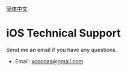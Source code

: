 
[简体中文](zh/)

# iOS Technical Support

Send me an email if you have any questions.

- Email: xcocoas@gmail.com